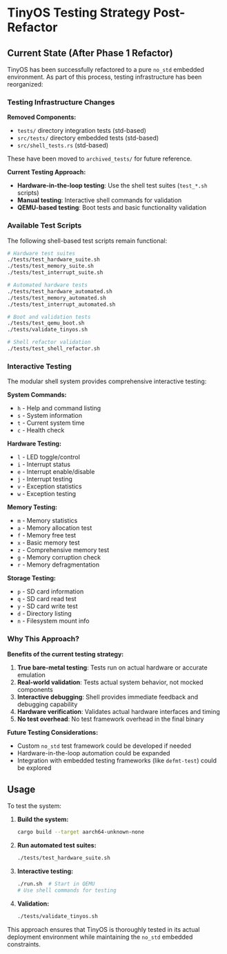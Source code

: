 # TinyOS Testing Strategy Post-Refactor

## Current State (After Phase 1 Refactor)

TinyOS has been successfully refactored to a pure `no_std` embedded environment. As part of this process, testing infrastructure has been reorganized:

### Testing Infrastructure Changes

**Removed Components:**
- `tests/` directory integration tests (std-based)
- `src/tests/` directory embedded tests (std-based)
- `src/shell_tests.rs` (std-based)

These have been moved to `archived_tests/` for future reference.

**Current Testing Approach:**
- **Hardware-in-the-loop testing**: Use the shell test suites (`test_*.sh` scripts)
- **Manual testing**: Interactive shell commands for validation
- **QEMU-based testing**: Boot tests and basic functionality validation

### Available Test Scripts

The following shell-based test scripts remain functional:

```bash
# Hardware test suites
./tests/test_hardware_suite.sh
./tests/test_memory_suite.sh  
./tests/test_interrupt_suite.sh

# Automated hardware tests
./tests/test_hardware_automated.sh
./tests/test_memory_automated.sh
./tests/test_interrupt_automated.sh

# Boot and validation tests
./tests/test_qemu_boot.sh
./tests/validate_tinyos.sh

# Shell refactor validation
./tests/test_shell_refactor.sh
```

### Interactive Testing

The modular shell system provides comprehensive interactive testing:

**System Commands:**
- `h` - Help and command listing
- `s` - System information
- `t` - Current system time
- `c` - Health check

**Hardware Testing:**
- `l` - LED toggle/control
- `i` - Interrupt status
- `e` - Interrupt enable/disable
- `j` - Interrupt testing
- `v` - Exception statistics
- `w` - Exception testing

**Memory Testing:**
- `m` - Memory statistics
- `a` - Memory allocation test
- `f` - Memory free test
- `x` - Basic memory test
- `z` - Comprehensive memory test
- `g` - Memory corruption check
- `r` - Memory defragmentation

**Storage Testing:**
- `p` - SD card information
- `q` - SD card read test
- `y` - SD card write test
- `d` - Directory listing
- `n` - Filesystem mount info

### Why This Approach?

**Benefits of the current testing strategy:**
1. **True bare-metal testing**: Tests run on actual hardware or accurate emulation
2. **Real-world validation**: Tests actual system behavior, not mocked components
3. **Interactive debugging**: Shell provides immediate feedback and debugging capability
4. **Hardware verification**: Validates actual hardware interfaces and timing
5. **No test overhead**: No test framework overhead in the final binary

**Future Testing Considerations:**
- Custom `no_std` test framework could be developed if needed
- Hardware-in-the-loop automation could be expanded
- Integration with embedded testing frameworks (like `defmt-test`) could be explored

## Usage

To test the system:

1. **Build the system:**
   ```bash
   cargo build --target aarch64-unknown-none
   ```

2. **Run automated test suites:**
   ```bash
   ./tests/test_hardware_suite.sh
   ```

3. **Interactive testing:**
   ```bash
   ./run.sh  # Start in QEMU
   # Use shell commands for testing
   ```

4. **Validation:**
   ```bash
   ./tests/validate_tinyos.sh
   ```

This approach ensures that TinyOS is thoroughly tested in its actual deployment environment while maintaining the `no_std` embedded constraints.
